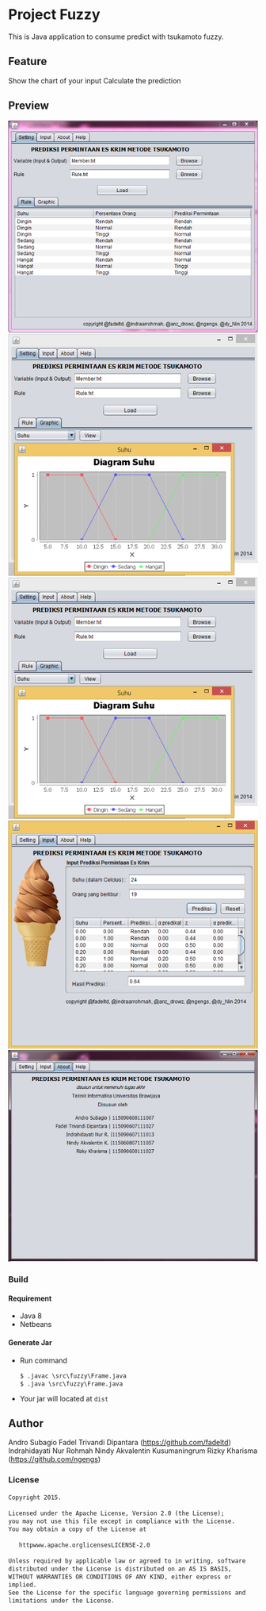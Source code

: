 # Project Fuzzy

This is Java application to consume predict with tsukamoto fuzzy.

## Feature
 Show the chart of your input
 Calculate the prediction

## Preview

![Screenshot](/screenshots/preview-1.png?raw=true)
![Screenshot](/screenshots/preview-2.png?raw=true)
![Screenshot](/screenshots/preview-3.png?raw=true)
![Screenshot](/screenshots/preview-4.png?raw=true)
![Screenshot](/screenshots/preview-5.png?raw=true)

### Build
#### Requirement
- Java 8
- Netbeans

#### Generate Jar
- Run command
  ```
  $ .javac \src\fuzzy\Frame.java
  $ .java \src\fuzzy\Frame.java
  ```
- Your jar will located at `dist`

## Author
Andro Subagio 
Fadel Trivandi Dipantara (https://github.com/fadeltd)
Indrahidayati Nur Rohmah
Nindy Akvalentin Kusumaningrum
Rizky Kharisma (https://github.com/ngengs)

### License

    Copyright 2015.

    Licensed under the Apache License, Version 2.0 (the License);
    you may not use this file except in compliance with the License.
    You may obtain a copy of the License at

       httpwww.apache.orglicensesLICENSE-2.0

    Unless required by applicable law or agreed to in writing, software
    distributed under the License is distributed on an AS IS BASIS,
    WITHOUT WARRANTIES OR CONDITIONS OF ANY KIND, either express or implied.
    See the License for the specific language governing permissions and
    limitations under the License.